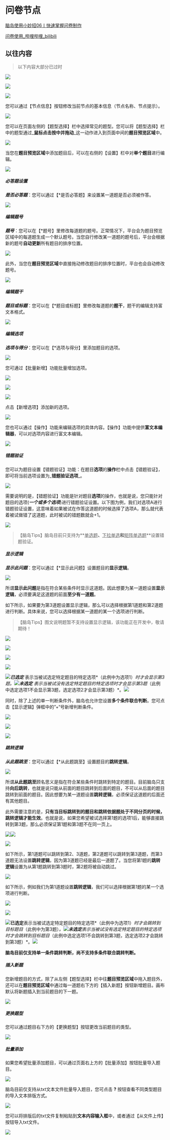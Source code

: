 # 问卷节点 <!-- {docsify-ignore-all} -->
[脑岛使用小妙招06丨快速掌握问卷制作](https://mp.weixin.qq.com/s/oDAG0d8gqY6vE-_FRvO17w)

[问卷使用_哔哩哔哩_bilibili](https://www.bilibili.com/video/BV1g14y147ZT?p=5)

## 以往内容
> 以下内容大部分已过时
>

<font style="color:rgb(38, 38, 38);"></font>

![](../images/2022/1647583369114-1886224a-c6d0-459e-a82b-f4f0569a4b88.gif)

![](../images/2022/1647583362060-8b85c2e1-bb4d-4ab0-9d2f-260279085466.png)

![](../images/2022/1647583365604-3971b7d7-12d8-4ac5-abb5-ccb5d6e665c2.png)

您可以通过【节点信息】按钮修改当前节点的基本信息（节点名称、节点提示）。

![](../images/2022/1647583365746-10b3286a-33f1-46a2-9d2f-391c95a07e9e.png)

您可以在页面左侧的【题型选择】栏中选择常见的题型。您可以将【题型选择】栏中的题型通过_**鼠标点击按中并拖动**_这一动作进入到页面中间的**题目预览区域**中。

![](../images/2022/1647583365837-755f8db2-18ed-491e-b635-fe7a26a84ad5.gif)

当您在**题目预览区域**中添加题目后，可以在右侧的【设置】栏中对**单个题目**进行编辑。

![](../images/2022/1647583366061-801df376-bffb-4d23-9b7e-d78705875c66.png)

##### 必答题设置
_**是否必答题**_：您可以通过【*是否必答题】来设置某一道题是否必须被作答。

![](../images/2022/1647583366143-b4b4265f-539b-4d2c-b8b1-debea842298d.png)

##### 编辑题号
_**题号**_：您可以在【*题号】里修改每道题的题号。正常情况下，平台会为题目预览区域中的每道题生成一个默认题号。当您自行修改某一道题的题号后，平台会根据新的题号**自动更新**所有题目的排序位置。

![](../images/2022/1647583366224-577408b4-ead2-497e-abfc-5ec21a1a831b.gif)

此外，当您在**题目预览区域**中直接拖动修改题目的排序位置时，平台也会自动修改题号。

![](../images/2022/1647583366304-31c81230-b8d5-449e-b1ca-8cd99b27f419.gif)

##### 编辑题干
_**题目或标题**_：您可以在【*题目或标题】里修改每道题的**题干**，题干的编辑支持富文本格式。

![](../images/2022/1647583366394-9c4891b1-a91e-41a4-8649-b8f305cc069a.gif)

##### 编辑选项
_**选项与得分**_：您可以在【*选项与得分】里添加题目的选项。

![](../images/2022/1647583366483-230d13c9-ccd7-4c51-a6b8-64f2514159ed.gif)

您可通过【批量新增】功能批量增加选项。

![](../images/2022/1647583366644-666c4fa1-8982-4357-9fbf-887cfdd47ab3.png)

![](../images/2022/1647583362060-8b85c2e1-bb4d-4ab0-9d2f-260279085466.png)

![](../images/2022/1647583366774-190ab2dc-5272-4136-927c-231172990d8e.png)

点击【新增选项】添加新的选项。

![](../images/2022/1647583366870-d19d373a-b9c5-4d81-a2b3-db9c07c1f9cf.gif)

您也可以通过【操作】功能来编辑选项的具体内容。【操作】功能中提供**富文本编辑器**，可以对选项内容进行富文本编辑。

![](../images/2022/1647583366953-ddad79e1-c0c9-4ca0-b048-a623a81fd09b.png)

##### 错题验证
您可以为题目设置【错题验证】功能：在题目**选项**的**操作**栏中点击【错题验证】，即可将当前选项设置为_**错题验证选项**_。

![](../images/2022/1647583367044-2fc6c73d-155e-460f-9f34-0d461ddff0b4.png)

需要说明的是，【错题验证】功能是针对题目**选项**的操作，也就是说，您只能针对题目的选项(_**一个或多个选项**_)进行错题验证设置。以下图为例，我们对选项A进行错题验证设置，这意味着如果被试在作答这道题的时候选择了选项A，那么就代表着被试做错了这道题，此时被试的错题数就会+1。

![](../images/2022/1647583367120-3ac6ed6e-4d29-431c-860c-1d8d458f27b9.gif)

> 【脑岛Tips】脑岛目前只支持为**<u>单选题</u>**、**<u>下拉单选</u>**和**<u>矩阵单选题</u>**设置错题验证。
>

##### 显示逻辑
_**显示此问题**_：您可以通过【*显示此问题】设置题目的**显示逻辑**。

![](../images/2022/1647583367224-a895be2c-1103-4b0e-b380-e6e18bf35e72.png)

所谓**显示此问题**是指在符合某些条件时显示这道题。因此想要为某一道题设置**显示逻辑**，必须要满足这道题的前面**至少有一道题**。

如下所示，如果要为第3道题设置显示逻辑，那么可以选择根据第1道题和第2道题进行判断。具体来说，您可以选择根据某一道题的某一个选项进行判断。

> 【脑岛Tips】图文说明题暂不支持设置显示逻辑，该功能正在开发中，敬请期待！
>

![](../images/2022/1647583367313-23bc2c1c-4de7-4b76-807b-6c484c15f220.png)

![](../images/2022/1647583362060-8b85c2e1-bb4d-4ab0-9d2f-260279085466.png)

![](../images/2022/1647583367399-2bcb5d93-117c-4e70-9b1c-a4309496b053.png)

![](../images/2022/1647583362060-8b85c2e1-bb4d-4ab0-9d2f-260279085466.png)

![](../images/2022/1647583367475-7391976f-4b76-4760-864b-12cf0d3cc084.png)***已选定*** 表示当被试选定特定题目的特定选项*（此例中为选项1）*时才会显示第3题。![](../images/2022/1647583367579-cc504b99-297f-43da-97e3-56c396c30e41.gif)***未选定*** 表示当被试没有选定特定题目的特定选项时才会显示第3题*（此例中选定选项1不会显示第3题，选定选项2才会显示第3题）*。![](../images/2022/1647583367662-e3204209-cbe8-4863-9bf5-633a210c5fc0.gif)

同时，除了上述的单一判断条件外，脑岛也允许您设置**多个条件联合判断**。您可点击【显示逻辑】弹框中的”+“号新增判断条件。

![](../images/2022/1647583367741-ac6ec3e2-2be1-4fff-9fd5-229f6aacd972.png)

![](../images/2022/1647583362060-8b85c2e1-bb4d-4ab0-9d2f-260279085466.png)

![](../images/2022/1647583367824-4e3a5ca3-d2ff-48ae-abaf-45a21082a785.gif)

##### 跳转逻辑
_**从此题跳至**_：您可以通过【*从此题跳至】设置题目的**跳转逻辑**。

![](../images/2022/1647583367923-46f5543a-66cf-4f38-904a-2e99e7cd82eb.png)

所谓**从此题跳至**顾名思义是指在符合某些条件时跳转到特定的题目。目前脑岛只支持**向后跳转**，也就是说只能从前面的题目跳转到后面的题目，不可以从后面的题目跳转到前面的题目。因此想要为某一道题设置**跳转逻辑**，必须保证这道题的后面还有其他题目。

此外需要注意的是，**只有当目标跳转到的题目和跳转依据题处于不同分页的时候，跳转逻辑才能生效**。也就是说，如果您希望被试选择第1题的选项1后，能够直接跳转到第3题，那么必须保证第1题和第3题不在同一页上。

![](../images/2022/1647583368009-2914d6d8-20ee-486e-858e-d7e5bb024c14.png)![](../images/2022/1647583368095-3f6fe351-fe4a-4863-97cf-a6428713078d.png)

![](../images/2022/1647583362060-8b85c2e1-bb4d-4ab0-9d2f-260279085466.png)

如下所示，第1道题可以跳转到第2、3道题，第2道题可以跳转到第3道题，而第3道题无法设置**跳转逻辑**，因为第3道题已经是最后一道题了。当您将第1题的**跳转逻辑**设置为从第1题跳转到第3题时，第2题将被自动跳过。

![](../images/2022/1647583368233-18b0a4ec-dc02-482d-a67c-569bd5680b29.png)

如下所示，例如我们为第1道题设置**跳转逻辑**，我们可以选择根据第1题的某一个选项进行判断。

![](../images/2022/1647583368315-17db0c58-7a9a-4b4e-b7d1-da6acb62dca0.png)

![](../images/2022/1647583362060-8b85c2e1-bb4d-4ab0-9d2f-260279085466.png)

![](../images/2022/1647583368402-2b00320a-e3eb-4f4c-b6d0-dbab426c11a2.png)**已选定**表示当被试选定特定题目的特定选项*（此例中为选项1）*时才会跳转到目标题目*（此例中为第3题）*。![](../images/2022/1647583368482-fa8ab4ce-230d-4ecb-b693-6d973ac55d4c.gif)**未选定**表示当被试没有选定特定题目的特定选项时才会跳转到目标题目*（此例中选定选项1不会跳转到第3题，选定选项2才会跳转到第3题）*。![](../images/2022/1647583368568-7e335ab6-da07-4663-b57d-f411392affeb.gif)

**脑岛目前仅支持单一条件跳转判断，尚不支持多条件联合跳转判断。**

##### 插入新题
您新增题目的方式，除了从左侧【题型选择】栏中往**题目预览区域**中拖入题目外，还可以在**题目预览区域**中通过每一道题右下方的【插入新题】按钮新增题目。画布默认将新题插入到当前题目的下一题。

![](../images/2022/1647583368654-5800da7e-8740-4ead-a0a3-4ff651641b31.png)

##### 更换题型
您可以通过题目右下方的【更换题型】按钮更改当前题目的类型。

![](../images/2022/1647583368758-736f3c3d-c226-4302-b5ea-b729fcad83ad.png)

##### 批量添加
如果您希望批量添加题目，可以通过页面右上方的【批量添加】按钮批量导入题目。

![](../images/2022/1647583368837-b8e5852e-ba38-48f6-a975-0ab1d07544a7.png)

脑岛目前仅支持从txt文本文件批量导入题目，您可点击 **?** 按钮查看不同类型题目的导入文本排版方式。

![](../images/2022/1647583368919-6ae9b73a-3e9c-4996-8b08-374ca6013987.png)

您可以将排版后的txt文件复制粘贴到**文本内容输入框**中，或者通过【从文件上传】按钮导入txt文件。

![](../images/2022/1647583369007-b4ca9c70-7c7b-4778-9801-d93f509ccdc8.gif)

## 
